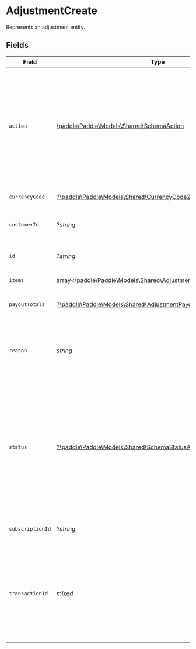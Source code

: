 # AdjustmentCreate

Represents an adjustment entity.


## Fields

| Field                                                                                                                                                                                                                                                                               | Type                                                                                                                                                                                                                                                                                | Required                                                                                                                                                                                                                                                                            | Description                                                                                                                                                                                                                                                                         | Example                                                                                                                                                                                                                                                                             |
| ----------------------------------------------------------------------------------------------------------------------------------------------------------------------------------------------------------------------------------------------------------------------------------- | ----------------------------------------------------------------------------------------------------------------------------------------------------------------------------------------------------------------------------------------------------------------------------------- | ----------------------------------------------------------------------------------------------------------------------------------------------------------------------------------------------------------------------------------------------------------------------------------- | ----------------------------------------------------------------------------------------------------------------------------------------------------------------------------------------------------------------------------------------------------------------------------------- | ----------------------------------------------------------------------------------------------------------------------------------------------------------------------------------------------------------------------------------------------------------------------------------- |
| `action`                                                                                                                                                                                                                                                                            | [\paddle\Paddle\Models\Shared\SchemaAction](../../Models/Shared/SchemaAction.md)                                                                                                                                                                                                    | :heavy_check_mark:                                                                                                                                                                                                                                                                  | How this adjustment impacts the related transaction. `refund` adjustments must be approved by Paddle, and are created with the status `pending_approval`. `chargeback` and `chargeback_warning` adjustments are created automatically by Paddle.                                    |                                                                                                                                                                                                                                                                                     |
| `currencyCode`                                                                                                                                                                                                                                                                      | [?\paddle\Paddle\Models\Shared\CurrencyCode2](../../Models/Shared/CurrencyCode2.md)                                                                                                                                                                                                 | :heavy_minus_sign:                                                                                                                                                                                                                                                                  | Supported three-letter ISO 4217 currency code.                                                                                                                                                                                                                                      |                                                                                                                                                                                                                                                                                     |
| `customerId`                                                                                                                                                                                                                                                                        | *?string*                                                                                                                                                                                                                                                                           | :heavy_minus_sign:                                                                                                                                                                                                                                                                  | Unique Paddle ID for this customer entity, prefixed with `ctm_`.                                                                                                                                                                                                                    | ctm_01grnn4zta5a1mf02jjze7y2ys                                                                                                                                                                                                                                                      |
| `id`                                                                                                                                                                                                                                                                                | *?string*                                                                                                                                                                                                                                                                           | :heavy_minus_sign:                                                                                                                                                                                                                                                                  | Unique Paddle ID for this adjustment entity, prefixed with `adj_`.                                                                                                                                                                                                                  | adj_01gya6twkp8y0tv1e19rsgst9m                                                                                                                                                                                                                                                      |
| `items`                                                                                                                                                                                                                                                                             | array<[\paddle\Paddle\Models\Shared\AdjustmentCreateAdjustmentItem](../../Models/Shared/AdjustmentCreateAdjustmentItem.md)>                                                                                                                                                         | :heavy_check_mark:                                                                                                                                                                                                                                                                  | List of items on this adjustment.                                                                                                                                                                                                                                                   |                                                                                                                                                                                                                                                                                     |
| `payoutTotals`                                                                                                                                                                                                                                                                      | [?\paddle\Paddle\Models\Shared\AdjustmentPayoutTotals](../../Models/Shared/AdjustmentPayoutTotals.md)                                                                                                                                                                               | :heavy_minus_sign:                                                                                                                                                                                                                                                                  | Breakdown of how this adjustment affects your payout balance.                                                                                                                                                                                                                       |                                                                                                                                                                                                                                                                                     |
| `reason`                                                                                                                                                                                                                                                                            | *string*                                                                                                                                                                                                                                                                            | :heavy_check_mark:                                                                                                                                                                                                                                                                  | Why this adjustment was created. Appears in the Paddle Dashboard. Retained for record-keeping purposes.                                                                                                                                                                             |                                                                                                                                                                                                                                                                                     |
| `status`                                                                                                                                                                                                                                                                            | [?\paddle\Paddle\Models\Shared\SchemaStatusAdjustment](../../Models/Shared/SchemaStatusAdjustment.md)                                                                                                                                                                               | :heavy_minus_sign:                                                                                                                                                                                                                                                                  | Status of this adjustment. Set automatically by Paddle. <br/><br/>`refund` adjustments must be approved by Paddle, and are created with the status `pending_approval` <br/>until they move to `approved` or `rejected` on review.  `credit` adjustments are created with the status `approved`. |                                                                                                                                                                                                                                                                                     |
| `subscriptionId`                                                                                                                                                                                                                                                                    | *?string*                                                                                                                                                                                                                                                                           | :heavy_minus_sign:                                                                                                                                                                                                                                                                  | Unique Paddle ID for this subscription entity, prefixed with `sub_`.                                                                                                                                                                                                                | sub_01h04vsc0qhwtsbsxh3422wjs4                                                                                                                                                                                                                                                      |
| `transactionId`                                                                                                                                                                                                                                                                     | *mixed*                                                                                                                                                                                                                                                                             | :heavy_check_mark:                                                                                                                                                                                                                                                                  | Paddle ID for the transaction related to this adjustment, prefixed with `txn_`.<br/>Transactions must be `billed` or `completed`. You can't create an adjustment for a transaction<br/>that has an adjustment that's `pending_approval`.                                            |                                                                                                                                                                                                                                                                                     |